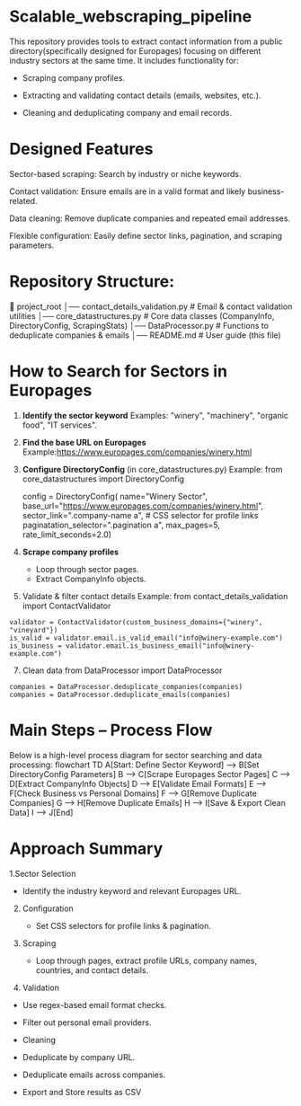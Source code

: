 # Scalable_webscraping_pipeline
This repository provides tools to extract contact information from  a public directory(specifically designed for Europages) focusing on different industry sectors at the same time. 
It includes functionality for:

- Scraping company profiles.

- Extracting and validating contact details (emails, websites, etc.).

- Cleaning and deduplicating company and email records.

# Designed Features
Sector-based scraping: Search by industry or niche keywords.

Contact validation: Ensure emails are in a valid format and likely business-related.

Data cleaning: Remove duplicate companies and repeated email addresses.

Flexible configuration: Easily define sector links, pagination, and scraping parameters.

# Repository Structure: 

📂 project_root
│── contact_details_validation.py   # Email & contact validation utilities
│── core_datastructures.py          # Core data classes (CompanyInfo, DirectoryConfig, ScrapingStats)
│── DataProcessor.py                # Functions to deduplicate companies & emails
│── README.md                       # User guide (this file)

# How to Search for Sectors in Europages
1. **Identify the sector keyword**
Examples: "winery", "machinery", "organic food", "IT services".
2. **Find the base URL on Europages**
   Example:https://www.europages.com/companies/winery.html
3. **Configure DirectoryConfig** (in core_datastructures.py)
   Example:
   from core_datastructures import DirectoryConfig
      
      config = DirectoryConfig(
          name="Winery Sector",
          base_url="https://www.europages.com/companies/winery.html",
          sector_link=".company-name a",  # CSS selector for profile links
          paginatation_selector=".pagination a",
          max_pages=5,
          rate_limit_seconds=2.0)
   
  5. **Scrape company profiles**
        - Loop through sector pages.
        - Extract CompanyInfo objects.
  6. Validate & filter contact details
     Example: 
     from contact_details_validation import ContactValidator
    
    validator = ContactValidator(custom_business_domains={"winery", "vineyard"})
    is_valid = validator.email.is_valid_email("info@winery-example.com")
    is_business = validator.email.is_business_email("info@winery-example.com")
    
  7. Clean data
     from DataProcessor import DataProcessor

    companies = DataProcessor.deduplicate_companies(companies)
    companies = DataProcessor.deduplicate_emails(companies)

# Main Steps – Process Flow
Below is a high-level process diagram for sector searching and data processing:
flowchart TD
    A[Start: Define Sector Keyword] --> B[Set DirectoryConfig Parameters]
    B --> C[Scrape Europages Sector Pages]
    C --> D[Extract CompanyInfo Objects]
    D --> E[Validate Email Formats]
    E --> F[Check Business vs Personal Domains]
    F --> G[Remove Duplicate Companies]
    G --> H[Remove Duplicate Emails]
    H --> I[Save & Export Clean Data]
    I --> J[End]

# Approach Summary
1.Sector Selection
  - Identify the industry keyword and relevant Europages URL.

2. Configuration
   - Set CSS selectors for profile links & pagination.

3. Scraping
   - Loop through pages, extract profile URLs, company names, countries, and contact details.

4. Validation

  - Use regex-based email format checks.
  
  - Filter out personal email providers.
  
  - Cleaning
  
  - Deduplicate by company URL.
  
  - Deduplicate emails across companies.
  
  - Export and Store results as CSV
